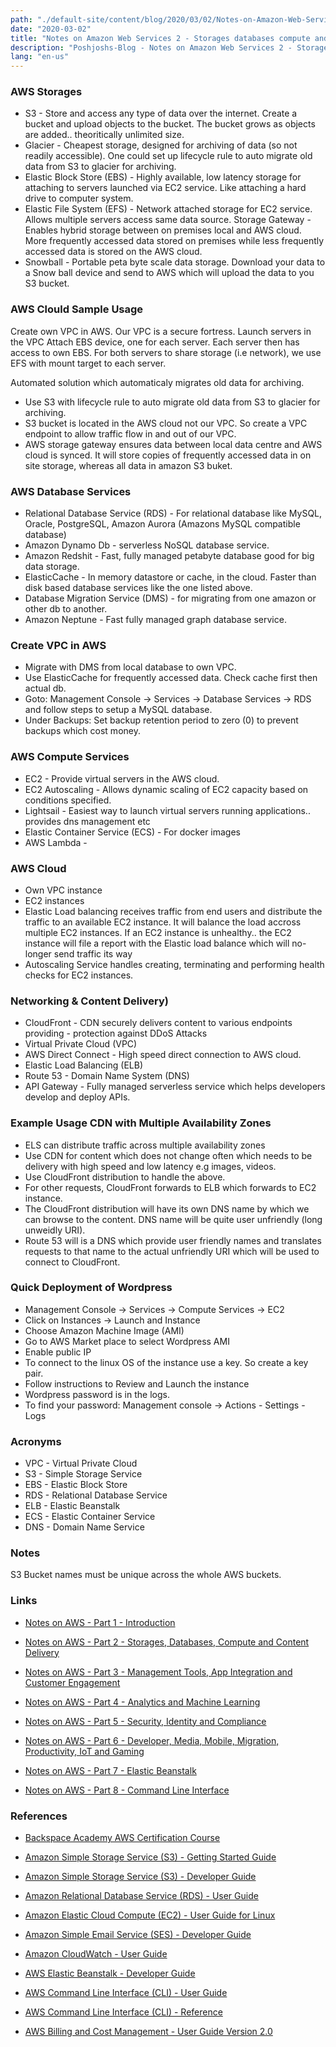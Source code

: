 ```yaml
---
path: "./default-site/content/blog/2020/03/02/Notes-on-Amazon-Web-Services_2_Storages-databases-compute-and-content-delivery.md"
date: "2020-03-02"
title: "Notes on Amazon Web Services 2 - Storages databases compute and content delivery"
description: "Poshjoshs-Blog - Notes on Amazon Web Services 2 - Storages databases compute and content delivery"
lang: "en-us"
---
```


### AWS Storages ###
- S3 - Store and access any type of data over the internet. Create a bucket and upload objects to the bucket. The bucket grows as objects are added.. theoritically unlimited size.
- Glacier - Cheapest storage, designed for archiving of data (so not readily accessible). One could set up lifecycle rule to auto migrate old data from S3 to glacier for archiving.
- Elastic Block Store (EBS) - Highly available, low latency storage for attaching to servers launched via EC2 service. Like attaching a hard drive to computer system.
- Elastic File System (EFS) - Network attached storage for EC2 service. Allows multiple servers access same data source.
Storage Gateway - Enables hybrid storage between on premises local and AWS cloud. More frequently accessed data stored on premises while less frequently accessed data is stored on the AWS cloud.
- Snowball - Portable peta byte scale data storage. Download your data to a Snow ball device and send to AWS which will upload the data to you S3 bucket.

### AWS Clould Sample Usage ###
Create own VPC in AWS. Our VPC is a secure fortress.
Launch servers in the VPC
Attach EBS device, one for each server. Each server then has access to own EBS.
For both servers to share storage (i.e network), we use EFS with mount target to each server.

Automated solution which automaticaly migrates old data for archiving.

- Use S3 with lifecycle rule to auto migrate old data from S3 to glacier for archiving.
- S3 bucket is located in the AWS cloud not our VPC. So create a VPC endpoint to allow traffic flow in and out of our VPC.
- AWS storage gateway ensures data between local data centre and AWS cloud is synced. It will store copies of frequently accessed data in on site storage, whereas all data in amazon S3 buket.

### AWS Database Services ###
- Relational Database Service (RDS) - For relational database like MySQL, Oracle, PostgreSQL, Amazon Aurora (Amazons MySQL compatible database)
- Amazon Dynamo Db - serverless NoSQL database service.
- Amazon Redshit - Fast, fully managed petabyte database good for big data storage.
- ElasticCache - In memory datastore or cache, in the cloud. Faster than disk based database services like the one listed above.
- Database Migration Service (DMS) - for migrating from one amazon or other db to another.
- Amazon Neptune - Fast fully managed graph database service.

### Create VPC in AWS ###
- Migrate with DMS from local database to own VPC.
- Use ElasticCache for frequently accessed data. Check cache first then actual db.
- Goto: Management Console -> Services -> Database Services -> RDS and follow steps to setup a MySQL database.
- Under Backups: Set backup retention period to zero (0) to prevent backups which cost money.

### AWS Compute Services ###
- EC2 - Provide virtual servers in the AWS cloud.
- EC2 Autoscaling - Allows dynamic scaling of EC2 capacity based on conditions specified.
- Lightsail - Easiest way to launch virtual servers running applications.. provides dns management etc
- Elastic Container Service (ECS) - For docker images
- AWS Lambda -

### AWS Cloud ###
- Own VPC instance
- EC2 instances
- Elastic Load balancing receives traffic from end users and distribute the traffic to an available EC2 instance. It will balance the load accross multiple EC2 instances.
If an EC2 instance is unhealthy.. the EC2 instance will file a report with the Elastic load balance which will no-longer send traffic its way
- Autoscaling Service handles creating, terminating and performing health checks for EC2 instances.

### Networking & Content Delivery)

- CloudFront - CDN securely delivers content to various endpoints providing - protection against DDoS Attacks
- Virtual Private Cloud (VPC)
- AWS Direct Connect - High speed direct connection to AWS cloud.
- Elastic Load Balancing (ELB)
- Route 53 - Domain Name System (DNS)
- API Gateway - Fully managed serverless service which helps developers develop and deploy APIs.

### Example Usage CDN with Multiple Availability Zones ###
- ELS can distribute traffic across multiple availability zones
- Use CDN  for content which does not change often which needs to be delivery with high speed and low latency e.g images, videos.
- Use CloudFront distribution to handle the above.
- For other requests, CloudFront forwards to ELB which forwards to EC2 instance.
- The CloudFront distribution will have its own DNS name by which we can browse to the content. DNS name will be quite user unfriendly (long unweidly URI).
- Route 53 will is a DNS which provide user friendly names and translates requests to that name to the actual unfriendly URI which will be used to connect to CloudFront.

### Quick Deployment of Wordpress ###
- Management Console -> Services -> Compute Services -> EC2
- Click on Instances -> Launch and Instance
- Choose Amazon Machine Image (AMI)
- Go to AWS Market place to select Wordpress AMI
- Enable public IP
- To connect to the linux OS of the instance use a key. So create a key pair.
- Follow instructions to Review and Launch the instance
- Wordpress password is in the logs.
- To find your password: Management console -> Actions - Settings - Logs

### Acronyms ###

- VPC - Virtual Private Cloud
- S3 - Simple Storage Service
- EBS - Elastic Block Store
- RDS - Relational Database Service
- ELB - Elastic Beanstalk
- ECS - Elastic Container Service
- DNS - Domain Name Service

### Notes ###

S3 Bucket names must be unique across the whole AWS buckets.

### Links ###

- [Notes on AWS - Part 1 - Introduction](/2020/03/02/Notes-on-Amazon-Web-Services_1_Introduction/)

- [Notes on AWS - Part 2 - Storages, Databases, Compute and Content Delivery](/2020/03/02/Notes-on-Amazon-Web-Services_2_Storages-databases-compute-and-content-delivery/)

- [Notes on AWS - Part 3 - Management Tools, App Integration and Customer Engagement](/2020/03/02/Notes-on-Amazon-Web-Services_3_Managment-tools-app-integration-and-customer-engagement/)

- [Notes on AWS - Part 4 - Analytics and Machine Learning](/2020/03/02/Notes-on-Amazon-Web-Services_4_Analytics-and-machine-learning/)

- [Notes on AWS - Part 5 - Security, Identity and Compliance](/2020/03/02/Notes-on-Amazon-Web-Services_5_Security-identity-and-compliance/)

- [Notes on AWS - Part 6 - Developer, Media, Mobile, Migration, Productivity, IoT and Gaming](/2020/03/02/Notes-on-Amazon-Web-Services_6_Developer-media-migration-productivity-iot-and-gaming/)

- [Notes on AWS - Part 7 - Elastic Beanstalk](/2020/03/02/Notes-on-Amazon-Web-Services_7_Elastic-beanstalk/)

- [Notes on AWS - Part 8 - Command Line Interface](/2020/03/02/Notes-on-Amazon-Web-Services_8_Command-line-interface/)

### References ###

- [Backspace Academy AWS Certification Course](http://cdn.backspace.academy/courses/aws-certification/01/010/references-01-01.pdf)

- [Amazon Simple Storage Service (S3) - Getting Started Guide](https://docs.aws.amazon.com/AmazonS3/latest/gsg/s3-gsg.pdf)

- [Amazon Simple Storage Service (S3) - Developer Guide](https://docs.aws.amazon.com/AmazonS3/latest/dev/s3-dg.pdf)

- [Amazon Relational Database Service (RDS) - User Guide](https://docs.aws.amazon.com/AmazonRDS/latest/UserGuide/rds-ug.pdf)

- [Amazon Elastic Cloud Compute (EC2) - User Guide for Linux](https://docs.aws.amazon.com/AWSEC2/latest/UserGuide/ec2-ug.pdf)

- [Amazon Simple Email Service (SES) - Developer Guide](https://docs.aws.amazon.com/ses/latest/DeveloperGuide/ses-dg.pdf)

- [Amazon CloudWatch - User Guide](https://docs.aws.amazon.com/AmazonCloudWatch/latest/monitoring/acw-ug.pdf)

- [AWS Elastic Beanstalk - Developer Guide](https://docs.aws.amazon.com/elasticbeanstalk/latest/dg/awseb-dg.pdf)

- [AWS Command Line Interface (CLI) - User Guide](https://docs.aws.amazon.com/cli/latest/userguide/aws-cli.pdf)

- [AWS Command Line Interface (CLI) - Reference](https://docs.aws.amazon.com/cli/latest/reference/)

- [AWS Billing and Cost Management - User Guide Version 2.0](https://docs.aws.amazon.com/awsaccountbilling/latest/aboutv2/awsaccountbilling-aboutv2.pdf)

